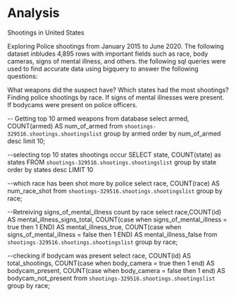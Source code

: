 # Analysis
Shootings in United States

Exploring Police shootings from January 2015 to June 2020. The following dataset inbludes 4,895 rows with important fields such as race, body cameras, signs of mental illness, and others. the following sql queries were used to find accurate data using bigquery to answer the following questions:

What weapons did the suspect have?
Which states had the most shootings?
Finding police shootings by race.
If signs of mental illnesses were present.
If bodycams were present on police officers.

-- Getting top 10 armed weapons from database
select armed, COUNT(armed) AS num_of_armed
from `shootings-329516.shootings.shootingslist`
group by armed order by num_of_armed desc
limit 10;

--selecting top 10 states shootings occur
SELECT state, COUNT(state) as states
FROM `shootings-329516.shootings.shootingslist`
group by state order by states desc LIMIT 10

--which race has been shot more by police
select race, COUNT(race) AS num_race_shot
from `shootings-329516.shootings.shootingslist`
group by race;

--Retreiving signs_of_mental_illness count by race
select race,COUNT(id) AS mental_illness_signs_total, COUNT(case when signs_of_mental_illness = true then 1 END) AS mental_illness_true, COUNT(case when signs_of_mental_illness = false then 1 END) AS mental_illness_false
from `shootings-329516.shootings.shootingslist`
group by race;

--checking if bodycam was present
select race, COUNT(id) AS total_shootings, COUNT(case when body_camera = true then 1 end) AS bodycam_present, COUNT(case when body_camera = false then 1 end) AS bodycam_not_present
from `shootings-329516.shootings.shootingslist`
group by race;
